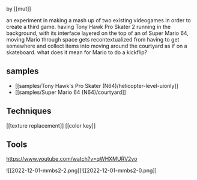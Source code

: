 by [[mut]]

an experiment in making a mash up of two existing videogames in order to create a third game. having Tony Hawk Pro Skater 2 running in the background, with its interface layered on the top of an of Super Mario 64, moving Mario through space gets recontextualized from having to get somewhere and collect items into moving around the courtyard as if on a skateboard. what does it mean for Mario to do a kickflip?

## samples
- [[samples/Tony Hawk's Pro Skater (N64)/helicopter-level-uionly]]
- [[samples/Super Mario 64 (N64)/courtyard]]

## Techniques
[[texture replacement]]
[[color key]]

## Tools


https://www.youtube.com/watch?v=qWHXMURV2vo

![[2022-12-01-mmbs2-2.png]]![[2022-12-01-mmbs2-0.png]]

